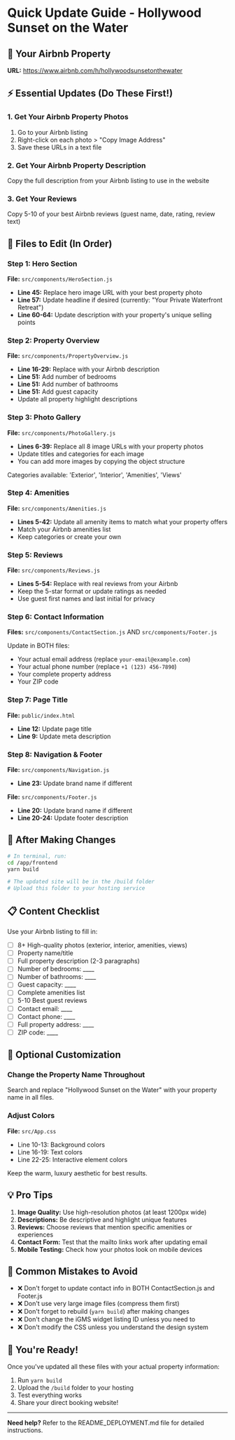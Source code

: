# Quick Update Guide - Hollywood Sunset on the Water

## 🎯 Your Airbnb Property
**URL:** https://www.airbnb.com/h/hollywoodsunsetonthewater

## ⚡ Essential Updates (Do These First!)

### 1. Get Your Airbnb Property Photos
1. Go to your Airbnb listing
2. Right-click on each photo > "Copy Image Address"
3. Save these URLs in a text file

### 2. Get Your Airbnb Property Description
Copy the full description from your Airbnb listing to use in the website

### 3. Get Your Reviews
Copy 5-10 of your best Airbnb reviews (guest name, date, rating, review text)

## 📝 Files to Edit (In Order)

### Step 1: Hero Section
**File:** `src/components/HeroSection.js`
- **Line 45:** Replace hero image URL with your best property photo
- **Line 57:** Update headline if desired (currently: "Your Private Waterfront Retreat")
- **Line 60-64:** Update description with your property's unique selling points

### Step 2: Property Overview
**File:** `src/components/PropertyOverview.js`
- **Line 16-29:** Replace with your Airbnb description
- **Line 51:** Add number of bedrooms
- **Line 51:** Add number of bathrooms  
- **Line 51:** Add guest capacity
- Update all property highlight descriptions

### Step 3: Photo Gallery
**File:** `src/components/PhotoGallery.js`
- **Lines 6-39:** Replace all 8 image URLs with your property photos
- Update titles and categories for each image
- You can add more images by copying the object structure

Categories available: 'Exterior', 'Interior', 'Amenities', 'Views'

### Step 4: Amenities
**File:** `src/components/Amenities.js`
- **Lines 5-42:** Update all amenity items to match what your property offers
- Match your Airbnb amenities list
- Keep categories or create your own

### Step 5: Reviews
**File:** `src/components/Reviews.js`
- **Lines 5-54:** Replace with real reviews from your Airbnb
- Keep the 5-star format or update ratings as needed
- Use guest first names and last initial for privacy

### Step 6: Contact Information
**Files:** `src/components/ContactSection.js` AND `src/components/Footer.js`

Update in BOTH files:
- Your actual email address (replace `your-email@example.com`)
- Your actual phone number (replace `+1 (123) 456-7890`)
- Your complete property address
- Your ZIP code

### Step 7: Page Title
**File:** `public/index.html`
- **Line 12:** Update page title
- **Line 9:** Update meta description

### Step 8: Navigation & Footer
**File:** `src/components/Navigation.js`
- **Line 23:** Update brand name if different

**File:** `src/components/Footer.js`
- **Line 20:** Update brand name if different
- **Line 20-24:** Update footer description

## 🔧 After Making Changes

```bash
# In terminal, run:
cd /app/frontend
yarn build

# The updated site will be in the /build folder
# Upload this folder to your hosting service
```

## 📋 Content Checklist

Use your Airbnb listing to fill in:

- [ ] 8+ High-quality photos (exterior, interior, amenities, views)
- [ ] Property name/title
- [ ] Full property description (2-3 paragraphs)
- [ ] Number of bedrooms: ____
- [ ] Number of bathrooms: ____
- [ ] Guest capacity: ____
- [ ] Complete amenities list
- [ ] 5-10 Best guest reviews
- [ ] Contact email: ____
- [ ] Contact phone: ____
- [ ] Full property address: ____
- [ ] ZIP code: ____

## 🎨 Optional Customization

### Change the Property Name Throughout
Search and replace "Hollywood Sunset on the Water" with your property name in all files.

### Adjust Colors
**File:** `src/App.css`
- Line 10-13: Background colors
- Line 16-19: Text colors
- Line 22-25: Interactive element colors

Keep the warm, luxury aesthetic for best results.

## 💡 Pro Tips

1. **Image Quality:** Use high-resolution photos (at least 1200px wide)
2. **Descriptions:** Be descriptive and highlight unique features
3. **Reviews:** Choose reviews that mention specific amenities or experiences
4. **Contact Form:** Test that the mailto links work after updating email
5. **Mobile Testing:** Check how your photos look on mobile devices

## 🚨 Common Mistakes to Avoid

- ❌ Don't forget to update contact info in BOTH ContactSection.js and Footer.js
- ❌ Don't use very large image files (compress them first)
- ❌ Don't forget to rebuild (`yarn build`) after making changes
- ❌ Don't change the iGMS widget listing ID unless you need to
- ❌ Don't modify the CSS unless you understand the design system

## 🎉 You're Ready!

Once you've updated all these files with your actual property information:

1. Run `yarn build`
2. Upload the `/build` folder to your hosting
3. Test everything works
4. Share your direct booking website!

---

**Need help?** Refer to the README_DEPLOYMENT.md file for detailed instructions.
